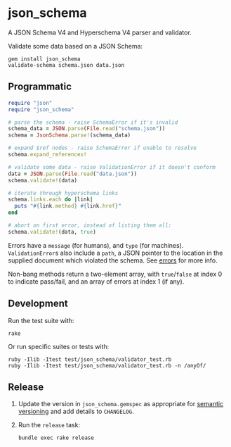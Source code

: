 # json_schema

A JSON Schema V4 and Hyperschema V4 parser and validator.

Validate some data based on a JSON Schema:

```
gem install json_schema
validate-schema schema.json data.json
```

## Programmatic

``` ruby
require "json"
require "json_schema"

# parse the schema - raise SchemaError if it's invalid
schema_data = JSON.parse(File.read("schema.json"))
schema = JsonSchema.parse!(schema_data)

# expand $ref nodes - raise SchemaError if unable to resolve
schema.expand_references!

# validate some data - raise ValidationError if it doesn't conform
data = JSON.parse(File.read("data.json"))
schema.validate!(data)

# iterate through hyperschema links
schema.links.each do |link|
  puts "#{link.method} #{link.href}"
end

# abort on first error, instead of listing them all:
schema.validate!(data, true)
```

Errors have a `message` (for humans), and `type` (for machines).
`ValidationError`s also include a `path`, a JSON pointer to the location in
the supplied document which violated the schema. See [errors](docs/errors.md)
for more info.

Non-bang methods return a two-element array, with `true`/`false` at index 0
to indicate pass/fail, and an array of errors at index 1 (if any).

## Development

Run the test suite with:

```
rake
```

Or run specific suites or tests with:

```
ruby -Ilib -Itest test/json_schema/validator_test.rb
ruby -Ilib -Itest test/json_schema/validator_test.rb -n /anyOf/
```

## Release

1. Update the version in `json_schema.gemspec` as appropriate for [semantic
   versioning](http://semver.org) and add details to `CHANGELOG`.
2. Run the `release` task:

    ```
    bundle exec rake release
    ```
